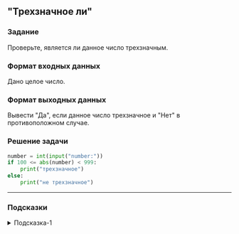 ## "Трехзначное ли"

### Задание

Проверьте, является ли данное число трехзначным.

### Формат входных данных

Дано целое число.

### Формат выходных данных

Вывести "Да", если данное число трехзначное и "Нет" в противоположном случае.

### Решение задачи

```python
number = int(input("number:"))
if 100 <= abs(number) < 999:
    print("трехзначное")
else:
    print("не трехзначное")
```

---

### Подсказки

<details>
<summary>Подсказка-1</summary>
Назовите самое маленькое трехзначное число. А самое большое?
</details>
